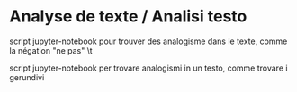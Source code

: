 # Analyse de texte / Analisi testo
script jupyter-notebook pour trouver des analogisme dans le texte, comme la négation "ne pas" \t

script jupyter-notebook per trovare analogismi  in un testo, comme trovare i gerundivi
